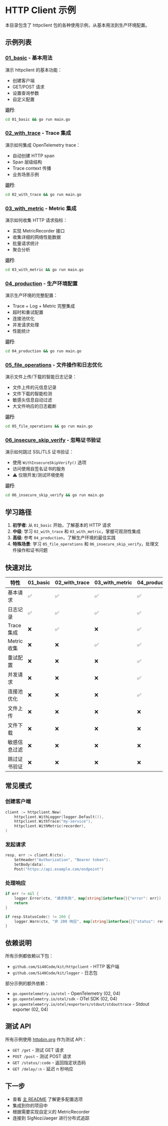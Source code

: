 # HTTP Client 示例

本目录包含了 httpclient 包的各种使用示例，从基本用法到生产环境配置。

## 示例列表

### [01_basic](01_basic/) - 基本用法

演示 httpclient 的基本功能：
- 创建客户端
- GET/POST 请求
- 设置查询参数
- 自定义配置

**运行**:
```bash
cd 01_basic && go run main.go
```

### [02_with_trace](02_with_trace/) - Trace 集成

演示如何集成 OpenTelemetry trace：
- 自动创建 HTTP span
- Span 层级结构
- Trace context 传播
- 业务场景示例

**运行**:
```bash
cd 02_with_trace && go run main.go
```

### [03_with_metric](03_with_metric/) - Metric 集成

演示如何收集 HTTP 请求指标：
- 实现 MetricRecorder 接口
- 收集详细的网络性能数据
- 批量请求统计
- 聚合分析

**运行**:
```bash
cd 03_with_metric && go run main.go
```

### [04_production](04_production/) - 生产环境配置

演示生产环境的完整配置：
- Trace + Log + Metric 完整集成
- 超时和重试配置
- 连接池优化
- 并发请求处理
- 性能统计

**运行**:
```bash
cd 04_production && go run main.go
```

### [05_file_operations](05_file_operations/) - 文件操作和日志优化

演示文件上传/下载的智能日志记录：
- 文件上传的元信息记录
- 文件下载的智能检测
- 敏感头信息自动过滤
- 大文件响应的日志截断

**运行**:
```bash
cd 05_file_operations && go run main.go
```

### [06_insecure_skip_verify](06_insecure_skip_verify/) - 忽略证书验证

演示如何跳过 SSL/TLS 证书验证：
- 使用 `WithInsecureSkipVerify()` 选项
- 访问使用自签名证书的服务
- ⚠️ 仅限开发/测试环境使用

**运行**:
```bash
cd 06_insecure_skip_verify && go run main.go
```

## 学习路径

1. **初学者**: 从 `01_basic` 开始，了解基本的 HTTP 请求
2. **中级**: 学习 `02_with_trace` 和 `03_with_metric`，掌握可观测性集成
3. **高级**: 参考 `04_production`，了解生产环境的最佳实践
4. **特殊场景**: 学习 `05_file_operations` 和 `06_insecure_skip_verify`，处理文件操作和证书问题

## 快速对比

| 特性 | 01_basic | 02_with_trace | 03_with_metric | 04_production | 05_file_operations | 06_insecure_skip_verify |
|------|----------|---------------|----------------|---------------|--------------------|------------------------|
| 基本请求 | ✅ | ✅ | ✅ | ✅ | ✅ | ✅ |
| 日志记录 | ✅ | ✅ | ✅ | ✅ | ✅ | ✅ |
| Trace 集成 | ❌ | ✅ | ❌ | ✅ | ❌ | ❌ |
| Metric 收集 | ❌ | ❌ | ✅ | ✅ | ❌ | ❌ |
| 重试配置 | ❌ | ❌ | ❌ | ✅ | ❌ | ❌ |
| 并发请求 | ❌ | ❌ | ❌ | ✅ | ❌ | ❌ |
| 连接池优化 | ❌ | ❌ | ❌ | ✅ | ❌ | ❌ |
| 文件上传 | ❌ | ❌ | ❌ | ❌ | ✅ | ❌ |
| 文件下载 | ❌ | ❌ | ❌ | ❌ | ✅ | ❌ |
| 敏感信息过滤 | ❌ | ❌ | ❌ | ❌ | ✅ | ❌ |
| 跳过证书验证 | ❌ | ❌ | ❌ | ❌ | ❌ | ✅ |

## 常见模式

### 创建客户端

```go
client := httpclient.New(
    httpclient.WithLogger(logger.Default()),
    httpclient.WithTrace("my-service"),
    httpclient.WithMetric(recorder),
)
```

### 发起请求

```go
resp, err := client.R(ctx).
    SetHeader("Authorization", "Bearer token").
    SetBody(data).
    Post("https://api.example.com/endpoint")
```

### 处理响应

```go
if err != nil {
    logger.Error(ctx, "请求失败", map[string]interface{}{"error": err})
    return
}

if resp.StatusCode() != 200 {
    logger.Warn(ctx, "非 200 响应", map[string]interface{}{"status": resp.StatusCode()})
}
```

## 依赖说明

所有示例都依赖以下包：
- `github.com/Si40Code/kit/httpclient` - HTTP 客户端
- `github.com/Si40Code/kit/logger` - 日志包

部分示例的额外依赖：
- `go.opentelemetry.io/otel` - OpenTelemetry (02, 04)
- `go.opentelemetry.io/otel/sdk` - OTel SDK (02, 04)
- `go.opentelemetry.io/otel/exporters/stdout/stdouttrace` - Stdout exporter (02, 04)

## 测试 API

所有示例使用 [httpbin.org](https://httpbin.org) 作为测试 API：
- `GET /get` - 测试 GET 请求
- `POST /post` - 测试 POST 请求
- `GET /status/:code` - 返回指定状态码
- `GET /delay/:n` - 延迟 n 秒响应

## 下一步

- 查看 [主 README](../README.md) 了解更多配置选项
- 集成到你的项目中
- 根据需要实现自定义的 MetricRecorder
- 连接到 SigNoz/Jaeger 进行分布式追踪

